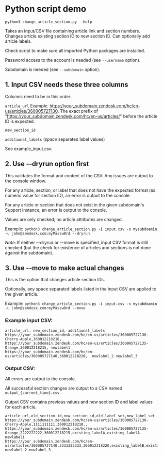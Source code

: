 # Python script demo

```python3 change_article_section.py --help```

Takes an input/CSV file containing article link and section numbers. Changes article existing section ID to new section ID. Can optionally add article labels.

Check script to make sure all imported Python packages are installed.

Password access to the account is needed (see `--username` option).

Subdomain is needed (see `--subdomain` option).

## 1. Input CSV needs these three columns

Columns need to be in this order:

`article_url`  Example: https://your_subdomain.zendesk.com/hc/en-us/articles/360005727130. The exact prefix of "https://your_subdomain.zendesk.com/hc/en-us/articles/" before the article ID is expected.

`new_section_id`  

`additional_labels` (_space_ separated label values)

See example_input.csv.

## 2. Use --dryrun option first
This validates the format and content of the CSV. Any issues are output to the console window.

For any article, section, or label that does not have the expected format (ex: numeric value for section ID), an error is output to the console.

For any article or section that does not exist in the given subdomain's Support instance, an error is output to the console.

Values are only checked; no article attributes are changed.

Example: `python3 change_article_section.py -i input.csv -s mysubdoamin -u john@zendesk.com:myPassw0rd --dryrun`

_Note_: If neither --dryrun or --move is specified, input CSV format is still checked (but the check for existence of articles and sections is not done against the subdomain).

## 3. Use --move to make actual changes

This is the option that changes article section IDs.

Optionally, any space separated labels listed in the input CSV are applied to the given article.

Example: `python3 change_article_section.py -i input.csv -s mysubdoamin -u john@zendesk.com:myPassw0rd --move`

### Example input CSV:
```
article_url, new_section_id, additional_labels
https://your_subdomain.zendesk.com/hc/en-us/articles/360005727130-Cherry-Apple,360012218210,
https://your_subdomain.zendesk.com/hc/en-us/articles/360005727135-Orange,360012218215, newlabel1
https://your_subdomain.zendesk.com/hc/en-us/articles/360005727140,360012218220,  newlabel_2 newlabel_3
```

### Output CSV:
All errors are output to the console.

All successful section changes are output to a CSV named `output_{current_time}.csv`

Output CSV contains previous values and new section ID and label values for each article.
```
article_url,old_section_id,new_section_id,old_label_set,new_label_set
https://your_subdomain.zendesk.com/hc/en-us/articles/360005727130-Cherry-Apple,1111111111,360012218210,,
https://your_subdomain.zendesk.com/hc/en-us/articles/360005727135-Orange,2222222222,360012218215,existing_labelA,existing_labelA newlabel1
https://your_subdomain.zendesk.com/hc/en-us/articles/360005727140,3333333333,360012218220,existing_labelB,existing_labelB newlabel_2 newlabel_3
```
